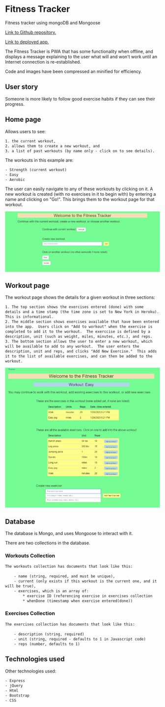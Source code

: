 # Fitness Tracker
Fitness tracker using mongoDB and Mongoose

[Link to Github repository.](https://github.com/MauraSlavin/fitness "Github repository")

[Link to deployed app.](https://gentle-sierra-23761.herokuapp.com/workout.html "Deployed app")

The Fitness Tracker is PWA that has some functionality when offline, and displays a message explaining to the user what will and won't work until an Internet connection is re-established.

Code and images have been compressed an minified for efficiency.

## User story
Someone is more likely to follow good exercise habits if they can see their progress.


## Home page
Allows users to see:

    1. the current workout, 
    2. allows them to create a new workout, and
    3. a list of past workouts (by name only - click on to see details).
   

The workouts in this example are:

    - Strength (current workout)
    - Easy
    - Aerobic

The user can easily navigate to any of these workouts by clicking on it.  A new workout is created (with no exercises in it to begin with) by entering a name and clicking on "Go!".  This brings them to the workout page for that workout.

![Home page](./public/assets/images/home.png)

## Workout page
The workout page shows the details for a given workout in three sections:

    1. The top section shows the exercises entered (done) with some details and a time stamp (the time zone is set to New York in Heroku).  This is informational.
    2. The middle section shows exercises available that have been entered into the app.  Users click on "Add to workout" when the exercise is completed to add it to the workout.  The exerccise is defined by a description, unit (such as weight, miles, minutes, etc.), and reps.
    3. The bottom section allows the user to enter a new workout, which will be available to add to any workout.  The user enters the description, unit and reps, and clicks "Add New Exercise."  This adds it to the list of available exercises, and can then be added to the workout.
   
![Workout page](./public/assets/images/workout.png)

## Database
The database is Mongo, and uses Mongoose to interact with it.

There are two collections in the database.

### Workouts Collection
    The workouts collection has documents that look like this:

        - name (string, required, and must be unique),
        - current (only exists if this workout is the current one, and it will be true),
        - exercises, which is an array of:
            * exercise ID (referencing exercise in exercises collection
            * whenDone (timestamp when exercise entered(done))

### Exercises Collection
    The exercises collection has documents that look like this:

        - description (string, required)
        - unit (string, required - defaults to 1 in Javascript code)
        - reps (number, defaults to 1)


## Technologies used
Other technologies used:

    - Express
    - jQuery
    - Html
    - Bootstrap
    - CSS
